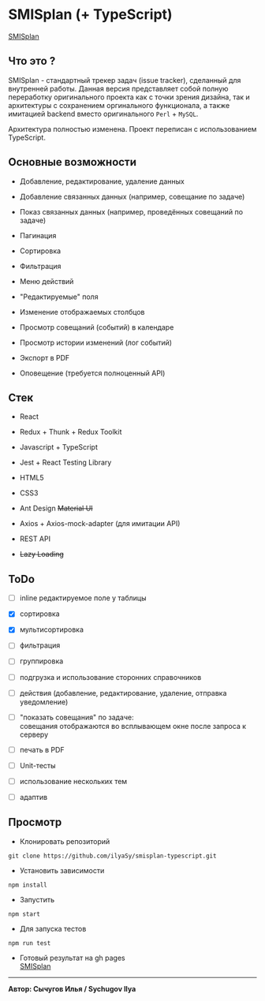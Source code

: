 # SMISplan (+ TypeScript)
[SMISplan](https://ilyasy.github.io/smisplan-typescript/)

## Что это ?
SMISplan - стандартный трекер задач (issue tracker), сделанный для внутренней работы.
Данная версия представляет собой полную переработку оригинального проекта как с точки зрения дизайна, так и архитектуры с
сохранением оргинального функционала, а также имитацией backend вместо оригинального `Perl` + `MySQL`.

Архитектура полностью изменена. Проект переписан с использованием TypeScript.

## Основные возможности
* Добавление, редактирование, удаление данных

* Добавление связанных данных (например, совещание по задаче)

* Показ связанных данных (например, проведённых совещаний по задаче)

* Пагинация

* Сортировка

* Фильтрация

* Меню действий

* "Редактируемые" поля

* Изменение отображаемых столбцов

* Просмотр совещаний (событий) в календаре

* Просмотр истории изменений (лог событий)

* Экспорт в PDF

* Оповещение (требуется полноценный API)

## Стек
* React

* Redux + Thunk + Redux Toolkit

* Javascript + TypeScript

* Jest + React Testing Library

* HTML5

* CSS3

* Ant Design ~~Material UI~~

* Axios + Axios-mock-adapter (для имитации API)

* REST API

* ~~Lazy Loading~~

## ToDo
- [ ] inline редактируемое поле у таблицы

- [x] сортировка

- [x] мультисортировка

- [ ] фильтрация

- [ ] группировка

- [ ] подгрузка и использование сторонних справочников

- [ ] действия (добавление, редактирование, удаление, отправка уведомление)

- [ ] "показать совещания" по задаче:<br>
      совещания отображаются во всплывающем окне после запроса к серверу

- [ ] печать в PDF

- [ ] Unit-тесты

- [ ] использование нескольких тем

- [ ] адаптив

## Просмотр

* Клонировать репозиторий
```
git clone https://github.com/ilyaSy/smisplan-typescript.git
```

* Установить зависимости
```
npm install
```

* Запустить
```
npm start
```

* Для запуска тестов
```
npm run test
```

* Готовый результат на gh pages
<br>[SMISplan](https://ilyasy.github.io/smisplan-typescript/)

-----
**Автор: Сычугов Илья / Sychugov Ilya**
